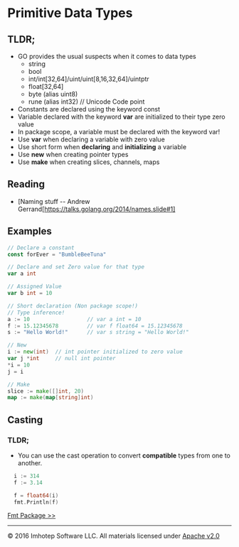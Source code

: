 # Primitive Data Types

## TLDR;
* GO provides the usual suspects when it comes to data types
    * string
    * bool
    * int/int[32,64]/uint/uint[8,16,32,64]/uintptr
    * float[32,64]
    * byte (alias uint8)
    * rune (alias int32) // Unicode Code point 
* Constants are declared using the keyword const
* Variable declared with the keyword **var** are initialized to their type zero value 
* In package scope, a variable must be declared with the keyword var!
* Use **var** when declaring a variable with zero value
* Use short form when **declaring** and **initializing** a variable
* Use **new** when creating pointer types
* Use **make** when creating slices, channels, maps

## Reading

* [Naming stuff -- Andrew Gerrand[https://talks.golang.org/2014/names.slide#1]

## Examples

```go
// Declare a constant
const forEver = "BumbleBeeTuna"

// Declare and set Zero value for that type
var a int

// Assigned Value
var b int = 10

// Short declaration (Non package scope!)
// Type inference!
a := 10                  // var a int = 10
f := 15.12345678         // var f float64 = 15.12345678
s := "Hello World!"      // var s string = "Hello World!"

// New
i := new(int)  // int pointer initialized to zero value
var j *int     // null int pointer
*i = 10
j = i

// Make
slice := make([]int, 20)
map := make(map[string]int)
```

## Casting

### TLDR;
* You can use the cast operation to convert **compatible** types from one to another.

```go
  i := 314
  f := 3.14

  f = float64(i)
  fmt.Println(f)
```

[Fmt Package >>](1.03_fmt.md)

---
© 2016 Imhotep Software LLC. All materials licensed under [Apache v2.0](http://www.apache.org/licenses/LICENSE-2.0) 
